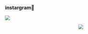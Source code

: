 ### instargram👋
<a href="https://github.com/chldudms/2024cpp/commit/100d9a82436bad99a8b7240a8e4948b7f79ab80b" target="_blank"><img src="https://img.shields.io/badge/뱃지레이블-배경색?style=뱃지모양&logo=로고&logoColor=로고색상"/></a>
<div align="center">
<div align="center">
  <img src= "C:\Users\yueun\Pictures\KakaoTalk_20240126_170019643_01 - 복사본.jpg" />
</div>
</div>
<!--
**chldudms/chldudms** is a ✨ _special_ ✨ repository because its `README.md` (this file) appears on your GitHub profile.

Here are some ideas to get you started:

- 🔭 I’m currently working on ...
- 🌱 I’m currently learning ...
- 👯 I’m looking to collaborate on ...
- 🤔 I’m looking for help with ...
- 💬 Ask me about ...
- 📫 How to reach me: ...
- 😄 Pronouns: ...
- ⚡ Fun fact: ...
-->
